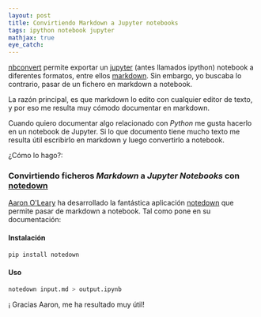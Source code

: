 ```yaml
---
layout: post
title: Convirtiendo Markdown a Jupyter notebooks
tags: ipython notebook jupyter
mathjax: true
eye_catch: 
---
```


[nbconvert](https://nbconvert.readthedocs.io/en/latest/#) permite exportar un [jupyter](https://jupyter.org/) (antes llamados ipython) notebook a diferentes formatos, entre ellos [markdown](https://daringfireball.net/projects/markdown/). Sin embargo, yo buscaba lo contrario, pasar de un fichero en markdown a notebook. 

La razón principal, es que markdown lo edito con cualquier editor de texto, y por eso me resulta muy cómodo documentar en markdown.

Cuando quiero documentar algo relacionado con *Python* me gusta hacerlo en un notebook de Jupyter. Si lo que documento tiene mucho texto me resulta útil escribirlo en markdown y luego convertirlo a notebook. 

¿Cómo lo hago?:

### Convirtiendo ficheros *Markdown* a *Jupyter Notebooks* con [notedown](https://github.com/aaren/notedown)

[Aaron O'Leary](https://github.com/aaren) ha desarrollado la fantástica aplicación [notedown](https://github.com/aaren/notedown) que permite pasar de markdown a notebook. Tal como pone en su documentación:



#### Instalación

```bash
pip install notedown
```

#### Uso

```bash
notedown input.md > output.ipynb

```

¡ Gracias Aaron, me ha resultado muy útil!

